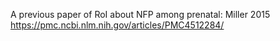 A previous paper of RoI about NFP among prenatal: Miller 2015 https://pmc.ncbi.nlm.nih.gov/articles/PMC4512284/
